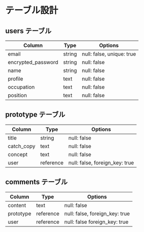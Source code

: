 # テーブル設計

## users テーブル

| Column                    |  Type         |  Options                          |
| ------------------------- | ------------- | --------------------------------- |
| email                     | string        | null: false, unique: true         |
| encrypted_password        | string        | null: false                       |
| name                      | string        | null: false                       |
| profile                   | text          | null: false                       |
| occupation                | text          | null: false                       |
| position                  | text          | null: false                       |


## prototype テーブル

| Column                    |  Type         |  Options                          |
| ------------------------- | ------------- | --------------------------------- |
| title                     | string        | null: false                       |
| catch_copy                | text          | null: false                       |
| concept                   | text          | null: false                       |
| user                      | reference     | null: false,  foreign_key: true   |


## comments テーブル

| Column                    |  Type         |  Options                          |
| ------------------------- | ------------- | --------------------------------- |
| content                   | text          | null: false                       |
| prototype                 | reference     | null: false,  foreign_key: true   |
| user                      | reference     | null: false   foreign_key: true   |